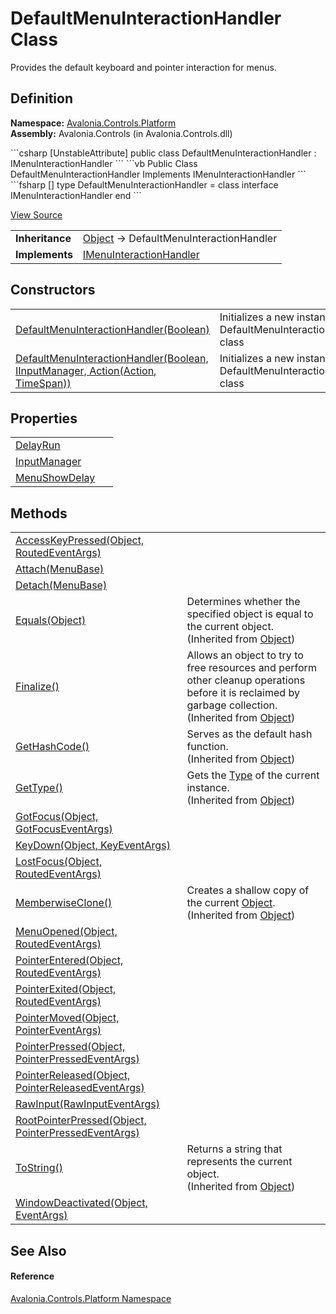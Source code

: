 # DefaultMenuInteractionHandler Class


Provides the default keyboard and pointer interaction for menus.



## Definition
**Namespace:** <a href="N_Avalonia_Controls_Platform">Avalonia.Controls.Platform</a>  
**Assembly:** Avalonia.Controls (in Avalonia.Controls.dll)

<Tabs groupId="api-code-preview">
<TabItem value="csharp" label="C#">
```csharp
[UnstableAttribute]
public class DefaultMenuInteractionHandler : IMenuInteractionHandler
```
</TabItem>
<TabItem value="vb" label="VB">
```vb
<UnstableAttribute>
Public Class DefaultMenuInteractionHandler
	Implements IMenuInteractionHandler
```
</TabItem>
<TabItem value="fsharp" label="F#">
```fsharp
[<UnstableAttribute>]
type DefaultMenuInteractionHandler = 
    class
        interface IMenuInteractionHandler
    end
```
</TabItem>
</Tabs>



<a href="https://github.com/AvaloniaUI/Avalonia/tree/master/src/Avalonia.Controls/Platform/DefaultMenuInteractionHandler.cs" title="View the source code">View Source</a>

<table>
<tr><td><strong>Inheritance</strong></td><td><a href="https://learn.microsoft.com/dotnet/api/system.object" target="_blank" rel="noopener noreferrer">Object</a>  →  DefaultMenuInteractionHandler</td></tr>
<tr><td><strong>Implements</strong></td><td><a href="T_Avalonia_Controls_Platform_IMenuInteractionHandler">IMenuInteractionHandler</a></td></tr>
</table>



## Constructors
<table>
<tr>
<td><a href="M_Avalonia_Controls_Platform_DefaultMenuInteractionHandler__ctor_1">DefaultMenuInteractionHandler(Boolean)</a></td>
<td>Initializes a new instance of the DefaultMenuInteractionHandler class</td>
</tr>
<tr>
<td><a href="M_Avalonia_Controls_Platform_DefaultMenuInteractionHandler__ctor">DefaultMenuInteractionHandler(Boolean, IInputManager, Action(Action, TimeSpan))</a></td>
<td>Initializes a new instance of the DefaultMenuInteractionHandler class</td>
</tr>
</table>

## Properties
<table>
<tr>
<td><a href="P_Avalonia_Controls_Platform_DefaultMenuInteractionHandler_DelayRun">DelayRun</a></td>
<td> </td>
</tr>
<tr>
<td><a href="P_Avalonia_Controls_Platform_DefaultMenuInteractionHandler_InputManager">InputManager</a></td>
<td> </td>
</tr>
<tr>
<td><a href="P_Avalonia_Controls_Platform_DefaultMenuInteractionHandler_MenuShowDelay">MenuShowDelay</a></td>
<td> </td>
</tr>
</table>

## Methods
<table>
<tr>
<td><a href="M_Avalonia_Controls_Platform_DefaultMenuInteractionHandler_AccessKeyPressed">AccessKeyPressed(Object, RoutedEventArgs)</a></td>
<td> </td>
</tr>
<tr>
<td><a href="M_Avalonia_Controls_Platform_DefaultMenuInteractionHandler_Attach">Attach(MenuBase)</a></td>
<td> </td>
</tr>
<tr>
<td><a href="M_Avalonia_Controls_Platform_DefaultMenuInteractionHandler_Detach">Detach(MenuBase)</a></td>
<td> </td>
</tr>
<tr>
<td><a href="https://learn.microsoft.com/dotnet/api/system.object.equals#system-object-equals(system-object)" target="_blank" rel="noopener noreferrer">Equals(Object)</a></td>
<td>Determines whether the specified object is equal to the current object.<br />(Inherited from <a href="https://learn.microsoft.com/dotnet/api/system.object" target="_blank" rel="noopener noreferrer">Object</a>)</td>
</tr>
<tr>
<td><a href="https://learn.microsoft.com/dotnet/api/system.object.finalize" target="_blank" rel="noopener noreferrer">Finalize()</a></td>
<td>Allows an object to try to free resources and perform other cleanup operations before it is reclaimed by garbage collection.<br />(Inherited from <a href="https://learn.microsoft.com/dotnet/api/system.object" target="_blank" rel="noopener noreferrer">Object</a>)</td>
</tr>
<tr>
<td><a href="https://learn.microsoft.com/dotnet/api/system.object.gethashcode" target="_blank" rel="noopener noreferrer">GetHashCode()</a></td>
<td>Serves as the default hash function.<br />(Inherited from <a href="https://learn.microsoft.com/dotnet/api/system.object" target="_blank" rel="noopener noreferrer">Object</a>)</td>
</tr>
<tr>
<td><a href="https://learn.microsoft.com/dotnet/api/system.object.gettype" target="_blank" rel="noopener noreferrer">GetType()</a></td>
<td>Gets the <a href="https://learn.microsoft.com/dotnet/api/system.type" target="_blank" rel="noopener noreferrer">Type</a> of the current instance.<br />(Inherited from <a href="https://learn.microsoft.com/dotnet/api/system.object" target="_blank" rel="noopener noreferrer">Object</a>)</td>
</tr>
<tr>
<td><a href="M_Avalonia_Controls_Platform_DefaultMenuInteractionHandler_GotFocus">GotFocus(Object, GotFocusEventArgs)</a></td>
<td> </td>
</tr>
<tr>
<td><a href="M_Avalonia_Controls_Platform_DefaultMenuInteractionHandler_KeyDown">KeyDown(Object, KeyEventArgs)</a></td>
<td> </td>
</tr>
<tr>
<td><a href="M_Avalonia_Controls_Platform_DefaultMenuInteractionHandler_LostFocus">LostFocus(Object, RoutedEventArgs)</a></td>
<td> </td>
</tr>
<tr>
<td><a href="https://learn.microsoft.com/dotnet/api/system.object.memberwiseclone" target="_blank" rel="noopener noreferrer">MemberwiseClone()</a></td>
<td>Creates a shallow copy of the current <a href="https://learn.microsoft.com/dotnet/api/system.object" target="_blank" rel="noopener noreferrer">Object</a>.<br />(Inherited from <a href="https://learn.microsoft.com/dotnet/api/system.object" target="_blank" rel="noopener noreferrer">Object</a>)</td>
</tr>
<tr>
<td><a href="M_Avalonia_Controls_Platform_DefaultMenuInteractionHandler_MenuOpened">MenuOpened(Object, RoutedEventArgs)</a></td>
<td> </td>
</tr>
<tr>
<td><a href="M_Avalonia_Controls_Platform_DefaultMenuInteractionHandler_PointerEntered">PointerEntered(Object, RoutedEventArgs)</a></td>
<td> </td>
</tr>
<tr>
<td><a href="M_Avalonia_Controls_Platform_DefaultMenuInteractionHandler_PointerExited">PointerExited(Object, RoutedEventArgs)</a></td>
<td> </td>
</tr>
<tr>
<td><a href="M_Avalonia_Controls_Platform_DefaultMenuInteractionHandler_PointerMoved">PointerMoved(Object, PointerEventArgs)</a></td>
<td> </td>
</tr>
<tr>
<td><a href="M_Avalonia_Controls_Platform_DefaultMenuInteractionHandler_PointerPressed">PointerPressed(Object, PointerPressedEventArgs)</a></td>
<td> </td>
</tr>
<tr>
<td><a href="M_Avalonia_Controls_Platform_DefaultMenuInteractionHandler_PointerReleased">PointerReleased(Object, PointerReleasedEventArgs)</a></td>
<td> </td>
</tr>
<tr>
<td><a href="M_Avalonia_Controls_Platform_DefaultMenuInteractionHandler_RawInput">RawInput(RawInputEventArgs)</a></td>
<td> </td>
</tr>
<tr>
<td><a href="M_Avalonia_Controls_Platform_DefaultMenuInteractionHandler_RootPointerPressed">RootPointerPressed(Object, PointerPressedEventArgs)</a></td>
<td> </td>
</tr>
<tr>
<td><a href="https://learn.microsoft.com/dotnet/api/system.object.tostring" target="_blank" rel="noopener noreferrer">ToString()</a></td>
<td>Returns a string that represents the current object.<br />(Inherited from <a href="https://learn.microsoft.com/dotnet/api/system.object" target="_blank" rel="noopener noreferrer">Object</a>)</td>
</tr>
<tr>
<td><a href="M_Avalonia_Controls_Platform_DefaultMenuInteractionHandler_WindowDeactivated">WindowDeactivated(Object, EventArgs)</a></td>
<td> </td>
</tr>
</table>

## See Also


#### Reference
<a href="N_Avalonia_Controls_Platform">Avalonia.Controls.Platform Namespace</a>  

